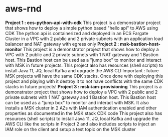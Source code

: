 # aws-rnd
**Project 1 : ecs-python-api-with-cdk**
This project is a demonstrator project that shows how to deploy a simple python based "hello api" to AWS using CDK
The python api is containerized and deployed in an ECS Fargate Cluster in a VPC with 2 public and 2 private subnets
with an application load balancer and NAT gateway with egress only
**Project 2 : msk-bastion-host-monitor**
This project is a demonstrator project that shows how to deploy a VPC with 2 public and 2 private subnets with 1 NAT
gateway and 1 Bastion host. This Bastion host can be used as a "jump box" to monitor and interact with MSK in future
projects. This project also has resources (shell scripts) to install Java 11, JQ, local Kafka and upgrade the AWS CLI
Important : future MSK projects will have the same CDK stacks. Once done with deploying this project and playing with it
destroy it to not have conflicts with the same CDK stacks in future projects!
**Project 3 : msk-iam-provisioning**
This project is a demonstrator project that shows how to deploy a VPC with 2 public and 2 private subnets with 1 NAT
gateway and 1 Bastion host. This Bastion host can be used as a "jump box" to monitor and interact with MSK. It also installs
a MSK cluster in 2 AZs with IAM authentication enabled and other properties as documented in the MSK stack CDK code
This project also has resources (shell scripts) to install Java 11, JQ, local Kafka and upgrade the AWS CLI like the scripts
in Project 2 and also includes scripts to inject an IAM role on the client and setup a test topic on the MSK cluster
